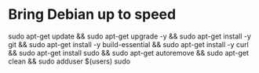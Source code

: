 # Bring Debian up to speed

sudo apt-get update &&
sudo apt-get upgrade -y &&
sudo apt-get install -y git &&
sudo apt-get install -y build-essential &&
sudo apt-get install -y curl &&
sudo apt-get install sudo &&
sudo apt-get autoremove &&
sudo apt-get clean &&
sudo adduser $(users) sudo